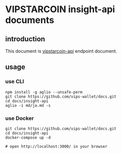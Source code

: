 # VIPSTARCOIN insight-api documents

## introduction

This document is [vipstarcoin-api](https://github.com/vips-wallet/vipstarcoin-api) endpoint document.

## usage

### use CLI

```
npm install -g aglio --unsafe-perm
git clone https://github.com/vips-wallet/docs.git
cd docs/insight-api
aglio -i md/ja.md -s
```

### use Docker

```
git clone https://github.com/vips-wallet/docs.git
cd docs/insight-api
docker-compose up -d

# open http://localhost:3000/ in your browser
```
